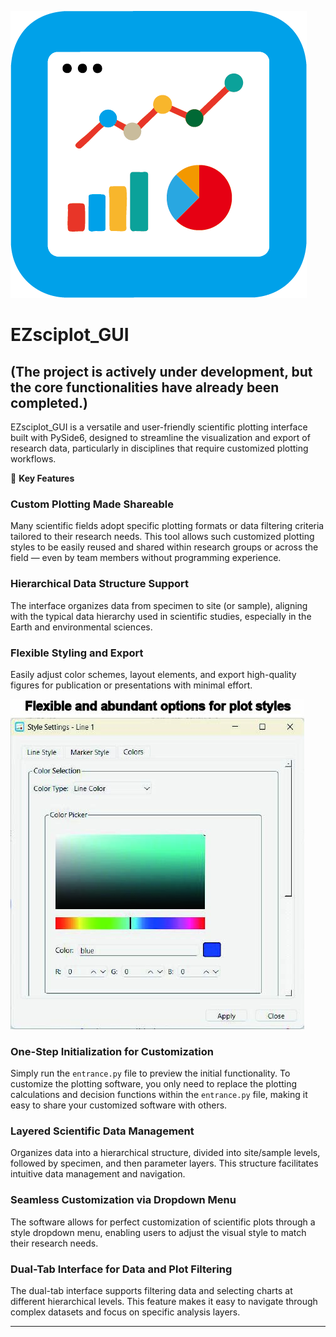 ![EZsciplot_GUI](icon/icon.png)

# EZsciplot_GUI
## (The project is actively under development, but the core functionalities have already been completed.)
EZsciplot_GUI is a versatile and user-friendly scientific plotting interface built with PySide6, designed to streamline the visualization and export of research data, particularly in disciplines that require customized plotting workflows.

🌟 **Key Features**

### Custom Plotting Made Shareable
Many scientific fields adopt specific plotting formats or data filtering criteria tailored to their research needs. This tool allows such customized plotting styles to be easily reused and shared within research groups or across the field — even by team members without programming experience.

### Hierarchical Data Structure Support
The interface organizes data from specimen to site (or sample), aligning with the typical data hierarchy used in scientific studies, especially in the Earth and environmental sciences.

### Flexible Styling and Export
Easily adjust color schemes, layout elements, and export high-quality figures for publication or presentations with minimal effort.

![EZsciplot_GUI](fig/fig2.jpg)

### One-Step Initialization for Customization
Simply run the `entrance.py` file to preview the initial functionality. To customize the plotting software, you only need to replace the plotting calculations and decision functions within the `entrance.py` file, making it easy to share your customized software with others.

### Layered Scientific Data Management
Organizes data into a hierarchical structure, divided into site/sample levels, followed by specimen, and then parameter layers. This structure facilitates intuitive data management and navigation.

### Seamless Customization via Dropdown Menu
The software allows for perfect customization of scientific plots through a style dropdown menu, enabling users to adjust the visual style to match their research needs.

### Dual-Tab Interface for Data and Plot Filtering
The dual-tab interface supports filtering data and selecting charts at different hierarchical levels. This feature makes it easy to navigate through complex datasets and focus on specific analysis layers.

---
